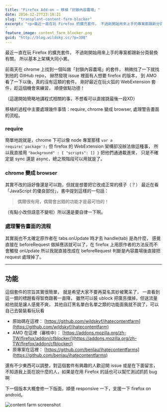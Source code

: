 ```yaml
---
title: "Firefox Add-on — 移植「封鎖內容農場」"
date: 2016-12-27T23:18:21
slug: "transplant-content-farm-blocker"
excerpt: "<p>最近一直在玩 Firefox 的擴充套件， 不過剛開始用來上手的專案都跟新分頁替換有關， 所以基本上架構大同小&#8230;</p>
"
feature_image: content_farm_blocker.png
guid: "http://blog.wildsky.cc/?p=308"
---
```

最近一直在玩 Firefox 的擴充套件， 不過剛開始用來上手的專案都跟新分頁替換有關， 所以基本上架構大同小異。

前兩天在 chrome 上找到一個叫做「封鎖內容農場」的套件， 稍微找了一下就找到他的 GitHub repo， 赫然發現 issue 裡面有人想要 firefox 的版本， 到 AMO 看了一下以後，真的沒有這類的套件。 剛好最近在玩火狐的 WebExtension 套件，趁這個機會來練習， 順便做點功德！

（這邊開始簡略地講程式相關的事，不想看可以直接跳最後一段XD）

移植的過程中主要處理幾件事情：require, chrome 變成 browser, 處理警告畫面的流程。

### require

簡單地說就是，chrome 下可以像 node 專案那樣 `var a require('package');` 但 firefox 的 WebExtension 架構卻沒辦法做這種事， 所以我直接用 `"background" : { "scripts": [] }` 把他們通通載進來， 只是不確定是 sync 還是 async，總之現階段可以用就是了。

### chrome 變成 browser

其實不改的話好像還是可以跑，但就是想要把它改成正常的樣子（？） 最近在看「JavaScript 的優良部份」，書中提到這樣的一句話：

> 偶爾很有用，偶爾會出錯的功能才是最可怕的！

（有點小改但語意不變啦）所以還是要自律一下啊。

### 處理警告畫面的流程

其實我也不太確定原作者在 tabs.onUpdate 時才去 handle(tab) 是為什麼， 感覺直接在 beforeRequest 做掉應該就可以了，在 firefox 上用原作者的方法反而不會觸發 onUpdate 所以我就直接改成在 beforeRequest 判斷是內容農場後直接把 request 處理掉了。

* * *

功能
--

這個套件的宗旨其實很簡單， 就是希望大家不要再莫名其妙被驚呆了， 一直看到這一類的標題看得智商跟著一直降， 雖然可以裝 ublock 把廣告擋掉，但送流量給他就是讓人感覺不爽， 其他自訂黑名單白名單之類的功能面我就不說了，可以自己去裝裝看玩玩看

*   原始碼在這裡： [https://github.com/wildskyf/ihatecontentfarm](https://github.com/wildskyf/ihatecontentfarm)
*   AMO 在這裡（審核中）： [https://addons.mozilla.org/zh-TW/firefox/addon/cfblocker/](https://addons.mozilla.org/zh-TW/firefox/addon/cfblocker/)
*   原專案在這裡： [https://github.com/benlau/ihatecontentfarms](https://github.com/benlau/ihatecontentfarms)

還有不少東西可以調整，對這個套件有興趣的人歡迎開 issue 或是在下面留言， 不知道我上面在說什麼的人，如果是在用 Firefox 的話也可以幫忙測試抓抓 bug 啊

下一個版本大概會修一下版面，順便 responsive 一下，支援一下 firefox on android。

![content farm screenshot](http://blog.wildsky.cc/wp-content/uploads/content_farm_blocker.png)